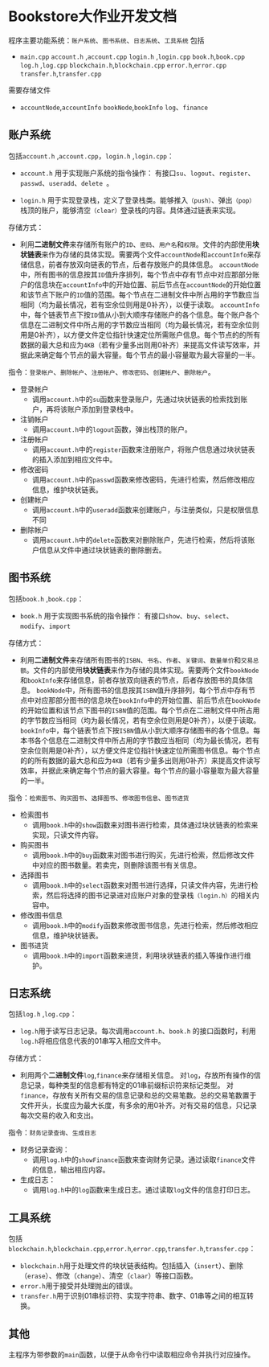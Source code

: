 # Bookstore大作业开发文档
程序主要功能系统：```账户系统```、```图书系统```、```日志系统```、```工具系统```
包括
* `main.cpp`
 ```account.h``` ,```account.cpp```
```login.h``` ,```login.cpp```
```book.h```,```book.cpp```
```log.h``` ,```log.cpp```
```blockchain.h```,```blockchain.cpp```
```error.h```,```error.cpp```
```transfer.h```,`transfer.cpp`

需要存储文件
* ```accountNode```,`accountInfo`
```bookNode```,```bookInfo```
```log```、```finance```

## 账户系统
包括```account.h``` ,```account.cpp```，```login.h``` ,```login.cpp```：

* ```account.h``` 用于实现账户系统的指令操作：
有接口```su```、```logout```、```register```、```passwd```、```useradd```、```delete ```。

* ```login.h``` 用于实现登录栈，定义了登录栈类。能够推入```（push）```、弹出```（pop）```栈顶的账户，能够清空```（clear）```登录栈的内容。具体通过链表来实现。

存储方式：
* 利用**二进制文件**来存储所有账户的```ID```、```密码```、```用户名```和```权限```。文件的内部使用**块状链表**来作为存储的具体实现。需要两个文件```accountNode```和```accountInfo```来存储信息，前者存放双向链表的节点，后者存放账户的具体信息。
```accountNode```中，所有图书的信息按其```ID```值升序排列，每个节点中存有节点中对应那部分账户的信息块在```accountInfo```中的开始位置、前后节点在```accountNode```的开始位置和该节点下账户的```ID```值的范围。每个节点在二进制文件中所占用的字节数应当相同（均为最长情况，若有空余位则用是0补齐），以便于读取。
```accountInfo```中，每个链表节点下按```ID```值从小到大顺序存储账户的各个信息。每个账户各个信息在二进制文件中所占用的字节数应当相同（均为最长情况，若有空余位则用是0补齐），以方便文件定位指针快速定位所需账户信息。每个节点的的所有数据的最大总和应为```4KB```（若有少量多出则用0补齐）来提高文件读写效率，并据此来确定每个节点的最大容量。每个节点的最小容量取为最大容量的一半。

 指令：```登录帐户```、```删除帐户```、```注册帐户```、```修改密码```、```创建帐户```、```删除帐户```。
* 登录帐户 
  * 调用```account.h```中的```su```函数来登录账户，先通过块状链表的检索找到账户，再将该账户添加到登录栈中。
* 注销帐户
  * 调用```account.h```中的```logout```函数，弹出栈顶的账户。
* 注册帐户
  * 调用```account.h```中的```register```函数来注册账户，将账户信息通过块状链表的插入添加到相应文件中。
* 修改密码 
  * 调用```account.h```中的```passwd```函数来修改密码，先进行检索，然后修改相应信息，维护块状链表。
* 创建帐户
  * 调用```account.h```中的```useradd```函数来创建账户，与注册类似，只是权限信息不同
* 删除帐户
  * 调用```account.h```中的```delete```函数来对删除账户，先进行检索，然后将该账户信息从文件中通过块状链表的删除删去。

## 图书系统
包括```book.h``` ,```book.cpp```：

* ```book.h``` 用于实现图书系统的指令操作：
有接口```show```、```buy```、```select```、```modify```、```import```

存储方式：

* 利用**二进制文件**来存储所有图书的```ISBN```、```书名```、```作者```、```关键词```、```数量单价```和```交易总额```。文件的内部使用**块状链表**来作为存储的具体实现。需要两个文件```bookNode```和```bookInfo```来存储信息，前者存放双向链表的节点，后者存放图书的具体信息。
```bookNode```中，所有图书的信息按其```ISBN```值升序排列，每个节点中存有节点中对应那部分图书的信息块在```bookInfo```中的开始位置、前后节点在```bookNode```的开始位置和该节点下图书的```ISBN```值的范围。每个节点在二进制文件中所占用的字节数应当相同（均为最长情况，若有空余位则用是0补齐），以便于读取。
```bookInfo```中，每个链表节点下按```ISBN```值从小到大顺序存储图书的各个信息。每本书各个信息在二进制文件中所占用的字节数应当相同（均为最长情况，若有空余位则用是0补齐），以方便文件定位指针快速定位所需图书信息。每个节点的的所有数据的最大总和应为```4KB```（若有少量多出则用0补齐）来提高文件读写效率，并据此来确定每个节点的最大容量。每个节点的最小容量取为最大容量的一半。

指令：```检索图书```、```购买图书```、```选择图书```、```修改图书信息```、```图书进货```
* 检索图书 
  * 调用```book.h```中的```show```函数来对图书进行检索，具体通过块状链表的检索来实现，只读文件内容。
* 购买图书
  * 调用```book.h```中的```buy```函数来对图书进行购买，先进行检索，然后修改文件中对应的图书数量。若卖完，则删除该图书有关信息。
* 选择图书
  * 调用```book.h```中的```select```函数来对图书进行选择，只读文件内容，先进行检索，然后将选择的图书记录进对应账户对象的登录栈```（login.h）```的相关内容中。
* 修改图书信息 
  * 调用```book.h```中的```modify```函数来修改图书信息，先进行检索，然后修改相应信息，维护块状链表。
* 图书进货
  * 调用```book.h```中的```import```函数来进货，利用块状链表的插入等操作进行维护。
 
## 日志系统
包括```log.h``` ,```log.cpp```：
* ```log.h```用于读写日志记录。每次调用```account.h```、```book.h``` 的接口函数时，利用```log.h```将相应信息代表的01串写入相应文件中。

存储方式：
* 利用两个**二进制文件**```log```,```finance```来存储相关信息。
对```log```，存放所有操作的信息记录，每种类型的信息都有特定的01串前缀标识符来标记类型。
对```finance```，存放有关所有交易的信息记录和总的交易笔数。总的交易笔数置于文件开头，长度应为最大长度，有多余的用0补齐。对有交易的信息，只记录每次交易的收入和支出。

指令：```财务记录查询```、```生成日志```

* 财务记录查询：
  * 调用```log.h```中的```showFinance```函数来查询财务记录。通过读取```finance```文件的信息，输出相应内容。
* 生成日志：
  * 调用```log.h```中的```log```函数来生成日志。通过读取```log```文件的信息打印日志。

## 工具系统

包括```blockchain.h```,```blockchain.cpp```,```error.h```,```error.cpp```,```transfer.h```,`transfer.cpp`：
* ```blockchain.h```用于处理文件的块状链表结构。包括插入（`insert`）、删除（`erase`）、修改（`change`）、清空（`claar`）等接口函数。
* ```error.h```用于接受并处理抛出的错误。
* `transfer.h`用于识别01串标识符、实现字符串、数字、01串等之间的相互转换。

## 其他

主程序为带参数的```main```函数，以便于从命令行中读取相应命令并执行对应操作。
